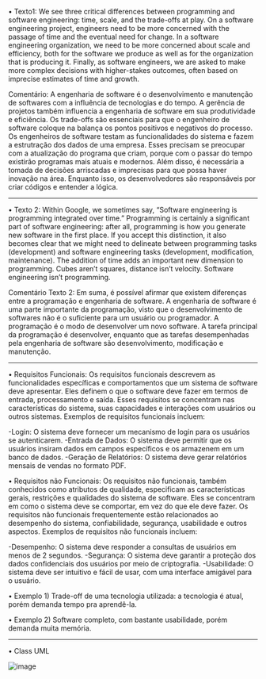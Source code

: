 • Texto1: We see three critical differences between programming and software engineering: time, scale, and the trade-offs at play. On a software engineering project, engineers need to be more concerned with the passage of time and the eventual need for change. In a software engineering organization, we need to be more concerned about scale and efficiency, both for the software we produce as well as for the organization that is producing it. Finally, as software engineers, we are asked to make more complex decisions with higher-stakes outcomes, often based on imprecise estimates of time and growth.

Comentário: A engenharia de software é o desenvolvimento e manutenção de softwares com a influência de tecnologias e do tempo. A gerência de projetos também influencia a engenharia de software em sua produtividade e eficiência. Os trade-offs são essenciais para que o engenheiro de software coloque na balança os pontos positivos e negativos do processo. Os engenheiros de software testam as funcionalidades do sistema e fazem a estrutração dos dados de uma empresa. Esses precisam se preocupar com a atualização do programa que criam, porque com o passar do tempo existirão programas mais atuais e modernos. Além disso, é necessária a tomada de decisões arriscadas e imprecisas para que possa haver inovação na área. Enquanto isso, os desenvolvedores são responsáveis por criar códigos e entender a lógica.

--------------------------------------------------------------------------------------------------------------------------------------------------------------------

• Texto 2: Within Google, we sometimes say, “Software engineering is programming integrated over time.” Programming is certainly a significant part of software engineering: after all, programming is how you generate new software in the first place. If you accept this distinction, it also becomes clear that we might need to delineate between programming tasks (development) and software engineering tasks (development, modification, maintenance). The addition of time adds an important new dimension to programming. Cubes aren’t squares, distance isn’t velocity. Software engineering isn’t programming.

Comentário Texto 2: Em suma, é possível afirmar que existem diferenças entre a programação e engenharia de software. A engenharia de software é uma parte importante da programação, visto que o desenvolvimento de softwares não é o suficiente para um usuário ou programador. A programação é o modo de desenvolver um novo software. A tarefa principal da programação é desenvolver, enquanto que as tarefas desempenhadas pela engenharia de software são desenvolvimento, modificação e manutenção. 

--------------------------------------------------------------------------------------------------------------------------------------------------------------------
• Requisitos Funcionais:
Os requisitos funcionais descrevem as funcionalidades específicas e comportamentos que um sistema de software deve apresentar. Eles definem o que o software deve fazer em termos de entrada, processamento e saída. Esses requisitos se concentram nas características do sistema, suas capacidades e interações com usuários ou outros sistemas. Exemplos de requisitos funcionais incluem:

-Login: O sistema deve fornecer um mecanismo de login para os usuários se autenticarem.
-Entrada de Dados: O sistema deve permitir que os usuários insiram dados em campos específicos e os armazenem em um banco de dados.
-Geração de Relatórios: O sistema deve gerar relatórios mensais de vendas no formato PDF.



• Requisitos não Funcionais:
Os requisitos não funcionais, também conhecidos como atributos de qualidade, especificam as características gerais, restrições e qualidades do sistema de software. Eles se concentram em como o sistema deve se comportar, em vez do que ele deve fazer. Os requisitos não funcionais frequentemente estão relacionados ao desempenho do sistema, confiabilidade, segurança, usabilidade e outros aspectos. Exemplos de requisitos não funcionais incluem:

-Desempenho: O sistema deve responder a consultas de usuários em menos de 2 segundos.
-Segurança: O sistema deve garantir a proteção dos dados confidenciais dos usuários por meio de criptografia.
-Usabilidade: O sistema deve ser intuitivo e fácil de usar, com uma interface amigável para o usuário.


• Exemplo 1) Trade-off de uma tecnologia utilizada: a tecnologia é atual, porém demanda tempo pra aprendê-la. 

• Exemplo 2) Software completo, com bastante usabilidade, porém demanda muita memória. 

--------------------------------------------------------------------------------------------------------------------------------------------------------------------

• Class UML

![image](https://github.com/AmendoaM/Bertoti/assets/111988963/41e989bd-15e1-4c2b-b543-d2499898fb89)


